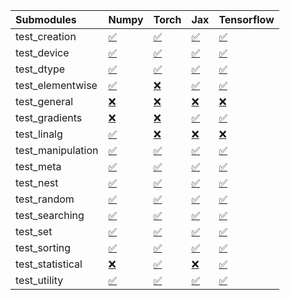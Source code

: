 | Submodules        | Numpy                                                                                                                           | Torch                                                                                                                           | Jax                                                                                                                             | Tensorflow                                                                                                                      |
|:------------------|:--------------------------------------------------------------------------------------------------------------------------------|:--------------------------------------------------------------------------------------------------------------------------------|:--------------------------------------------------------------------------------------------------------------------------------|:--------------------------------------------------------------------------------------------------------------------------------|
| test_creation     | <a href="https://github.com/unifyai/ivy/runs/8208829323?check_suite_focus=true" rel="noopener noreferrer" target="_blank">✅</a> | <a href="https://github.com/unifyai/ivy/runs/8208832075?check_suite_focus=true" rel="noopener noreferrer" target="_blank">✅</a> | <a href="https://github.com/unifyai/ivy/runs/8208835024?check_suite_focus=true" rel="noopener noreferrer" target="_blank">✅</a> | <a href="https://github.com/unifyai/ivy/runs/8208838298?check_suite_focus=true" rel="noopener noreferrer" target="_blank">✅</a> |
| test_device       | <a href="https://github.com/unifyai/ivy/runs/8208829515?check_suite_focus=true" rel="noopener noreferrer" target="_blank">✅</a> | <a href="https://github.com/unifyai/ivy/runs/8208832239?check_suite_focus=true" rel="noopener noreferrer" target="_blank">✅</a> | <a href="https://github.com/unifyai/ivy/runs/8208835236?check_suite_focus=true" rel="noopener noreferrer" target="_blank">✅</a> | <a href="https://github.com/unifyai/ivy/runs/8208838469?check_suite_focus=true" rel="noopener noreferrer" target="_blank">✅</a> |
| test_dtype        | <a href="https://github.com/unifyai/ivy/runs/8208829682?check_suite_focus=true" rel="noopener noreferrer" target="_blank">✅</a> | <a href="https://github.com/unifyai/ivy/runs/8208832455?check_suite_focus=true" rel="noopener noreferrer" target="_blank">✅</a> | <a href="https://github.com/unifyai/ivy/runs/8208835415?check_suite_focus=true" rel="noopener noreferrer" target="_blank">✅</a> | <a href="https://github.com/unifyai/ivy/runs/8208838631?check_suite_focus=true" rel="noopener noreferrer" target="_blank">✅</a> |
| test_elementwise  | <a href="https://github.com/unifyai/ivy/runs/8208829883?check_suite_focus=true" rel="noopener noreferrer" target="_blank">✅</a> | <a href="https://github.com/unifyai/ivy/runs/8208832699?check_suite_focus=true" rel="noopener noreferrer" target="_blank">❌</a> | <a href="https://github.com/unifyai/ivy/runs/8208835638?check_suite_focus=true" rel="noopener noreferrer" target="_blank">✅</a> | <a href="https://github.com/unifyai/ivy/runs/8208838817?check_suite_focus=true" rel="noopener noreferrer" target="_blank">✅</a> |
| test_general      | <a href="https://github.com/unifyai/ivy/runs/8208830115?check_suite_focus=true" rel="noopener noreferrer" target="_blank">❌</a> | <a href="https://github.com/unifyai/ivy/runs/8208832876?check_suite_focus=true" rel="noopener noreferrer" target="_blank">❌</a> | <a href="https://github.com/unifyai/ivy/runs/8208835871?check_suite_focus=true" rel="noopener noreferrer" target="_blank">❌</a> | <a href="https://github.com/unifyai/ivy/runs/8208839013?check_suite_focus=true" rel="noopener noreferrer" target="_blank">❌</a> |
| test_gradients    | <a href="https://github.com/unifyai/ivy/runs/8208830262?check_suite_focus=true" rel="noopener noreferrer" target="_blank">❌</a> | <a href="https://github.com/unifyai/ivy/runs/8208833033?check_suite_focus=true" rel="noopener noreferrer" target="_blank">❌</a> | <a href="https://github.com/unifyai/ivy/runs/8208836137?check_suite_focus=true" rel="noopener noreferrer" target="_blank">✅</a> | <a href="https://github.com/unifyai/ivy/runs/8208839263?check_suite_focus=true" rel="noopener noreferrer" target="_blank">✅</a> |
| test_linalg       | <a href="https://github.com/unifyai/ivy/runs/8208830481?check_suite_focus=true" rel="noopener noreferrer" target="_blank">✅</a> | <a href="https://github.com/unifyai/ivy/runs/8208833173?check_suite_focus=true" rel="noopener noreferrer" target="_blank">❌</a> | <a href="https://github.com/unifyai/ivy/runs/8208836363?check_suite_focus=true" rel="noopener noreferrer" target="_blank">❌</a> | <a href="https://github.com/unifyai/ivy/runs/8208839492?check_suite_focus=true" rel="noopener noreferrer" target="_blank">❌</a> |
| test_manipulation | <a href="https://github.com/unifyai/ivy/runs/8208830675?check_suite_focus=true" rel="noopener noreferrer" target="_blank">✅</a> | <a href="https://github.com/unifyai/ivy/runs/8208833370?check_suite_focus=true" rel="noopener noreferrer" target="_blank">✅</a> | <a href="https://github.com/unifyai/ivy/runs/8208836588?check_suite_focus=true" rel="noopener noreferrer" target="_blank">✅</a> | <a href="https://github.com/unifyai/ivy/runs/8208839715?check_suite_focus=true" rel="noopener noreferrer" target="_blank">✅</a> |
| test_meta         | <a href="https://github.com/unifyai/ivy/runs/8208830833?check_suite_focus=true" rel="noopener noreferrer" target="_blank">✅</a> | <a href="https://github.com/unifyai/ivy/runs/8208833518?check_suite_focus=true" rel="noopener noreferrer" target="_blank">✅</a> | <a href="https://github.com/unifyai/ivy/runs/8208836815?check_suite_focus=true" rel="noopener noreferrer" target="_blank">✅</a> | <a href="https://github.com/unifyai/ivy/runs/8208840074?check_suite_focus=true" rel="noopener noreferrer" target="_blank">✅</a> |
| test_nest         | <a href="https://github.com/unifyai/ivy/runs/8208831006?check_suite_focus=true" rel="noopener noreferrer" target="_blank">✅</a> | <a href="https://github.com/unifyai/ivy/runs/8208833713?check_suite_focus=true" rel="noopener noreferrer" target="_blank">✅</a> | <a href="https://github.com/unifyai/ivy/runs/8208836988?check_suite_focus=true" rel="noopener noreferrer" target="_blank">✅</a> | <a href="https://github.com/unifyai/ivy/runs/8208840333?check_suite_focus=true" rel="noopener noreferrer" target="_blank">✅</a> |
| test_random       | <a href="https://github.com/unifyai/ivy/runs/8208831154?check_suite_focus=true" rel="noopener noreferrer" target="_blank">✅</a> | <a href="https://github.com/unifyai/ivy/runs/8208833919?check_suite_focus=true" rel="noopener noreferrer" target="_blank">✅</a> | <a href="https://github.com/unifyai/ivy/runs/8208837160?check_suite_focus=true" rel="noopener noreferrer" target="_blank">✅</a> | <a href="https://github.com/unifyai/ivy/runs/8208840661?check_suite_focus=true" rel="noopener noreferrer" target="_blank">✅</a> |
| test_searching    | <a href="https://github.com/unifyai/ivy/runs/8208831323?check_suite_focus=true" rel="noopener noreferrer" target="_blank">✅</a> | <a href="https://github.com/unifyai/ivy/runs/8208834135?check_suite_focus=true" rel="noopener noreferrer" target="_blank">✅</a> | <a href="https://github.com/unifyai/ivy/runs/8208837364?check_suite_focus=true" rel="noopener noreferrer" target="_blank">✅</a> | <a href="https://github.com/unifyai/ivy/runs/8208840826?check_suite_focus=true" rel="noopener noreferrer" target="_blank">✅</a> |
| test_set          | <a href="https://github.com/unifyai/ivy/runs/8208831483?check_suite_focus=true" rel="noopener noreferrer" target="_blank">✅</a> | <a href="https://github.com/unifyai/ivy/runs/8208834277?check_suite_focus=true" rel="noopener noreferrer" target="_blank">✅</a> | <a href="https://github.com/unifyai/ivy/runs/8208837517?check_suite_focus=true" rel="noopener noreferrer" target="_blank">✅</a> | <a href="https://github.com/unifyai/ivy/runs/8208841024?check_suite_focus=true" rel="noopener noreferrer" target="_blank">✅</a> |
| test_sorting      | <a href="https://github.com/unifyai/ivy/runs/8208831648?check_suite_focus=true" rel="noopener noreferrer" target="_blank">✅</a> | <a href="https://github.com/unifyai/ivy/runs/8208834461?check_suite_focus=true" rel="noopener noreferrer" target="_blank">✅</a> | <a href="https://github.com/unifyai/ivy/runs/8208837749?check_suite_focus=true" rel="noopener noreferrer" target="_blank">✅</a> | <a href="https://github.com/unifyai/ivy/runs/8208841159?check_suite_focus=true" rel="noopener noreferrer" target="_blank">✅</a> |
| test_statistical  | <a href="https://github.com/unifyai/ivy/runs/8208831798?check_suite_focus=true" rel="noopener noreferrer" target="_blank">❌</a> | <a href="https://github.com/unifyai/ivy/runs/8208834657?check_suite_focus=true" rel="noopener noreferrer" target="_blank">✅</a> | <a href="https://github.com/unifyai/ivy/runs/8208837895?check_suite_focus=true" rel="noopener noreferrer" target="_blank">❌</a> | <a href="https://github.com/unifyai/ivy/runs/8208841348?check_suite_focus=true" rel="noopener noreferrer" target="_blank">✅</a> |
| test_utility      | <a href="https://github.com/unifyai/ivy/runs/8208831930?check_suite_focus=true" rel="noopener noreferrer" target="_blank">✅</a> | <a href="https://github.com/unifyai/ivy/runs/8208834836?check_suite_focus=true" rel="noopener noreferrer" target="_blank">✅</a> | <a href="https://github.com/unifyai/ivy/runs/8208838053?check_suite_focus=true" rel="noopener noreferrer" target="_blank">✅</a> | <a href="https://github.com/unifyai/ivy/runs/8208841536?check_suite_focus=true" rel="noopener noreferrer" target="_blank">✅</a> |